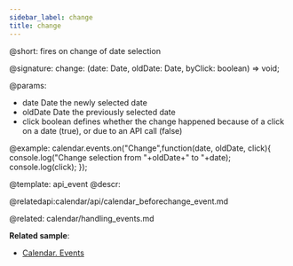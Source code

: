 ```yaml
---
sidebar_label: change
title: change
---          
```


@short: fires on change of date selection

@signature: change: (date: Date, oldDate: Date, byClick: boolean) => void;

@params:
- date  		Date    	the newly selected date
- oldDate   	Date    	the previously selected date
- click 		boolean 	defines whether the change happened because of a click on a date (true), or due to an API call (false)


@example:
calendar.events.on("Change",function(date, oldDate, click){
    console.log("Change selection from "+oldDate+" to "+date);
    console.log(click);
});


@template: api_event
@descr:

@relatedapi:calendar/api/calendar_beforechange_event.md

@related:
calendar/handling_events.md

**Related sample**:
- [Calendar. Events](https://snippet.dhtmlx.com/7kj7fiek)